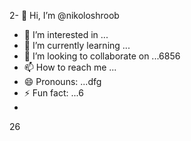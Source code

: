 2- 👋 Hi, I’m @nikoloshroob
- 👀 I’m interested in ...
- 🌱 I’m currently learning ...
- 💞️ I’m looking to collaborate on ...6856
- 📫 How to reach me ...
- 😄 Pronouns: ...dfg
- ⚡ Fun fact: ...6
- 
26
<!---
nikoloshroob/nikoloshroob is a ✨ special ✨ repository because its `README.md` (this file) a67
--->
